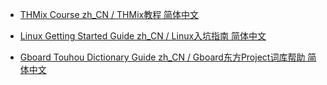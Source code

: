 - [THMix Course zh_CN / THMix教程 简体中文](https://zhaoym233.github.io/thmixCourse)

- [Linux Getting Started Guide zh_CN / Linux入坑指南 简体中文](https://zhaoym233.github.io/LinuxGettingStartedGuide/)

- [Gboard Touhou Dictionary Guide zh_CN / Gboard东方Project词库帮助 简体中文](htpps://zhaoym233.github.io/TouhouDictionary)
